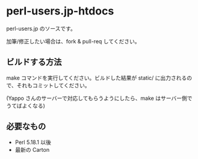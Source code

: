 perl-users.jp-htdocs
====================

perl-users.jp のソースです。

加筆/修正したい場合は、fork & pull-req してください。

## ビルドする方法

make コマンドを実行してください。ビルドした結果が static/ に出力されるので、それもコミットしてください。

(Yappo さんのサーバーで対応してもらうようにしたら、make はサーバー側でうてばよくなる)

## 必要なもの

 * Perl 5.18.1 以後
 * 最新の Carton

